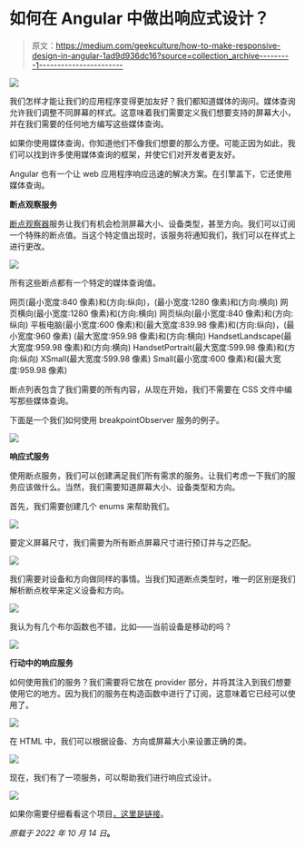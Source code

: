 # 如何在 Angular 中做出响应式设计？

> 原文：<https://medium.com/geekculture/how-to-make-responsive-design-in-angular-1ad9d936dc16?source=collection_archive---------1----------------------->

![](img/77a583bf52286a4551bea6c9e86b71f7.png)

我们怎样才能让我们的应用程序变得更加友好？我们都知道媒体的询问。媒体查询允许我们调整不同屏幕的样式。这意味着我们需要定义我们想要支持的屏幕大小，并在我们需要的任何地方编写这些媒体查询。

如果你使用媒体查询，你知道他们不像我们想要的那么方便。可能正因为如此，我们可以找到许多使用媒体查询的框架，并使它们对开发者更友好。

Angular 也有一个让 web 应用程序响应迅速的解决方案。在引擎盖下，它还使用媒体查询。

**断点观察服务**

[断点观察器](https://material.angular.io/cdk/layout/api)服务让我们有机会检测屏幕大小、设备类型，甚至方向。我们可以订阅一个特殊的断点值。当这个特定值出现时，该服务将通知我们，我们可以在样式上进行更改。

![](img/572f39d6df337994f5b3c8cbde35543e.png)

所有这些断点都有一个特定的媒体查询值。

网页(最小宽度:840 像素)和(方向:纵向)，(最小宽度:1280 像素)和(方向:横向)
网页横向(最小宽度:1280 像素)和(方向:横向)
网页纵向(最小宽度:840 像素)和(方向:纵向)
平板电脑(最小宽度:600 像素)和(最大宽度:839.98 像素)和(方向:纵向)，(最小宽度:960 像素) (最大宽度:959.98 像素)和(方向:横向)
HandsetLandscape(最大宽度:959.98 像素)和(方向:横向)
HandsetPortrait(最大宽度:599.98 像素)和(方向:纵向)
XSmall(最大宽度:599.98 像素)
Small(最小宽度:600 像素)和(最大宽度:959.98 像素)

断点列表包含了我们需要的所有内容，从现在开始，我们不需要在 CSS 文件中编写那些媒体查询。

下面是一个我们如何使用 breakpointObserver 服务的例子。

![](img/c2d040676ac1ed081d3af6d292b60c47.png)

**响应式服务**

使用断点服务，我们可以创建满足我们所有需求的服务。让我们考虑一下我们的服务应该做什么。当然，我们需要知道屏幕大小、设备类型和方向。

首先，我们需要创建几个 enums 来帮助我们。

![](img/8d1559f2933cf3096456d5e3b13bd847.png)

要定义屏幕尺寸，我们需要为所有断点屏幕尺寸进行预订并与之匹配。

![](img/77a2f1c64d84f06115ec338343044dbb.png)

我们需要对设备和方向做同样的事情。当我们知道断点类型时，唯一的区别是我们解析断点枚举来定义设备和方向。

![](img/807816603e7671be067027c1079c5ecd.png)

我认为有几个布尔函数也不错，比如——当前设备是移动的吗？

![](img/0d13112acfe1f2cb9638251ea014cc35.png)

**行动中的响应服务**

如何使用我们的服务？我们需要将它放在 provider 部分，并将其注入到我们想要使用它的地方。因为我们的服务在构造函数中进行了订阅，这意味着它已经可以使用了。

![](img/8416689c00b6a88cf2e70525f898bac3.png)

在 HTML 中，我们可以根据设备、方向或屏幕大小来设置正确的类。

![](img/6f317c6bf14592ff200a2790ec4b03e5.png)

现在，我们有了一项服务，可以帮助我们进行响应式设计。

![](img/932f25bfb56562e6eb9d98f5c5920470.png)

如果你需要仔细看看这个项目[，这里是链接](https://github.com/8Tesla8/angular-responsive-design)。

*原载于 2022 年 10 月 14 日*[](https://tomorrowmeannever.wordpress.com/2022/10/14/how-to-make-responsive-design-in-angular/)**。**